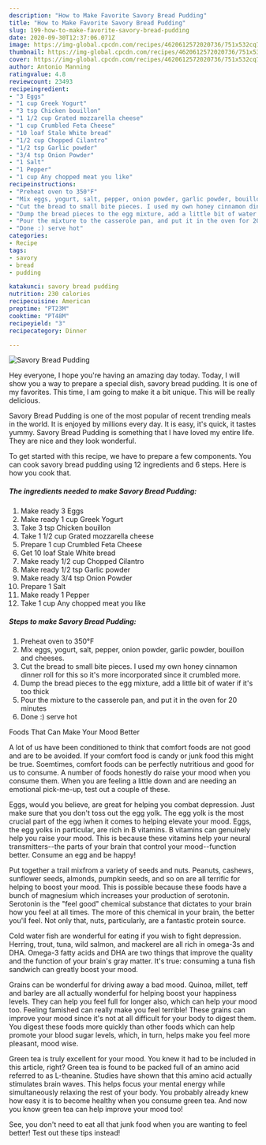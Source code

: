 ```yaml
---
description: "How to Make Favorite Savory Bread Pudding"
title: "How to Make Favorite Savory Bread Pudding"
slug: 199-how-to-make-favorite-savory-bread-pudding
date: 2020-09-30T12:37:06.071Z
image: https://img-global.cpcdn.com/recipes/4620612572020736/751x532cq70/savory-bread-pudding-recipe-main-photo.jpg
thumbnail: https://img-global.cpcdn.com/recipes/4620612572020736/751x532cq70/savory-bread-pudding-recipe-main-photo.jpg
cover: https://img-global.cpcdn.com/recipes/4620612572020736/751x532cq70/savory-bread-pudding-recipe-main-photo.jpg
author: Antonio Manning
ratingvalue: 4.8
reviewcount: 23493
recipeingredient:
- "3 Eggs"
- "1 cup Greek Yogurt"
- "3 tsp Chicken bouillon"
- "1 1/2 cup Grated mozzarella cheese"
- "1 cup Crumbled Feta Cheese"
- "10 loaf Stale White bread"
- "1/2 cup Chopped Cilantro"
- "1/2 tsp Garlic powder"
- "3/4 tsp Onion Powder"
- "1 Salt"
- "1 Pepper"
- "1 cup Any chopped meat you like"
recipeinstructions:
- "Preheat oven to 350°F"
- "Mix eggs, yogurt, salt, pepper, onion powder, garlic powder, bouillon and cheeses."
- "Cut the bread to small bite pieces. I used my own honey cinnamon dinner roll for this so it&#39;s more incorporated since it crumbled more."
- "Dump the bread pieces to the egg mixture, add a little bit of water if it&#39;s too thick"
- "Pour the mixture to the casserole pan, and put it in the oven for 20 minutes"
- "Done :) serve hot"
categories:
- Recipe
tags:
- savory
- bread
- pudding

katakunci: savory bread pudding 
nutrition: 230 calories
recipecuisine: American
preptime: "PT23M"
cooktime: "PT48M"
recipeyield: "3"
recipecategory: Dinner

---
```



![Savory Bread Pudding](https://img-global.cpcdn.com/recipes/4620612572020736/751x532cq70/savory-bread-pudding-recipe-main-photo.jpg)

Hey everyone, I hope you're having an amazing day today. Today, I will show you a way to prepare a special dish, savory bread pudding. It is one of my favorites. This time, I am going to make it a bit unique. This will be really delicious.

Savory Bread Pudding is one of the most popular of recent trending meals in the world. It is enjoyed by millions every day. It is easy, it's quick, it tastes yummy. Savory Bread Pudding is something that I have loved my entire life. They are nice and they look wonderful.




To get started with this recipe, we have to prepare a few components. You can cook savory bread pudding using 12 ingredients and 6 steps. Here is how you cook that.

<!--inarticleads1-->

##### The ingredients needed to make Savory Bread Pudding:

1. Make ready 3 Eggs
1. Make ready 1 cup Greek Yogurt
1. Take 3 tsp Chicken bouillon
1. Take 1 1/2 cup Grated mozzarella cheese
1. Prepare 1 cup Crumbled Feta Cheese
1. Get 10 loaf Stale White bread
1. Make ready 1/2 cup Chopped Cilantro
1. Make ready 1/2 tsp Garlic powder
1. Make ready 3/4 tsp Onion Powder
1. Prepare 1 Salt
1. Make ready 1 Pepper
1. Take 1 cup Any chopped meat you like




<!--inarticleads2-->

##### Steps to make Savory Bread Pudding:

1. Preheat oven to 350°F
1. Mix eggs, yogurt, salt, pepper, onion powder, garlic powder, bouillon and cheeses.
1. Cut the bread to small bite pieces. I used my own honey cinnamon dinner roll for this so it&#39;s more incorporated since it crumbled more.
1. Dump the bread pieces to the egg mixture, add a little bit of water if it&#39;s too thick
1. Pour the mixture to the casserole pan, and put it in the oven for 20 minutes
1. Done :) serve hot




Foods That Can Make Your Mood Better


A lot of us have been conditioned to think that comfort foods are not good and are to be avoided. If your comfort food is candy or junk food this might be true. Soemtimes, comfort foods can be perfectly nutritious and good for us to consume. A number of foods honestly do raise your mood when you consume them. When you are feeling a little down and are needing an emotional pick-me-up, test out a couple of these.

Eggs, would you believe, are great for helping you combat depression. Just make sure that you don't toss out the egg yolk. The egg yolk is the most crucial part of the egg iwhen it comes to helping elevate your mood. Eggs, the egg yolks in particular, are rich in B vitamins. B vitamins can genuinely help you raise your mood. This is because these vitamins help your neural transmitters--the parts of your brain that control your mood--function better. Consume an egg and be happy!

Put together a trail mixfrom a variety of seeds and nuts. Peanuts, cashews, sunflower seeds, almonds, pumpkin seeds, and so on are all terrific for helping to boost your mood. This is possible because these foods have a bunch of magnesium which increases your production of serotonin. Serotonin is the "feel good" chemical substance that dictates to your brain how you feel at all times. The more of this chemical in your brain, the better you'll feel. Not only that, nuts, particularly, are a fantastic protein source.

Cold water fish are wonderful for eating if you wish to fight depression. Herring, trout, tuna, wild salmon, and mackerel are all rich in omega-3s and DHA. Omega-3 fatty acids and DHA are two things that improve the quality and the function of your brain's gray matter. It's true: consuming a tuna fish sandwich can greatly boost your mood. 

Grains can be wonderful for driving away a bad mood. Quinoa, millet, teff and barley are all actually wonderful for helping boost your happiness levels. They can help you feel full for longer also, which can help your mood too. Feeling famished can really make you feel terrible! These grains can improve your mood since it's not at all difficult for your body to digest them. You digest these foods more quickly than other foods which can help promote your blood sugar levels, which, in turn, helps make you feel more pleasant, mood wise.

Green tea is truly excellent for your mood. You knew it had to be included in this article, right? Green tea is found to be packed full of an amino acid referred to as L-theanine. Studies have shown that this amino acid actually stimulates brain waves. This helps focus your mental energy while simultaneously relaxing the rest of your body. You probably already knew how easy it is to become healthy when you consume green tea. And now you know green tea can help improve your mood too!

See, you don't need to eat all that junk food when you are wanting to feel better! Test out  these tips  instead!

